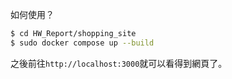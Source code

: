如何使用？

``` sh
$ cd HW_Report/shopping_site
$ sudo docker compose up --build
```

之後前往`http://localhost:3000`就可以看得到網頁了。
